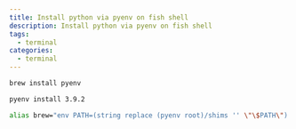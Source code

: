 ```yaml
---
title: Install python via pyenv on fish shell
description: Install python via pyenv on fish shell
tags:
  - terminal
categories:
  - terminal
---
```


```bash
brew install pyenv
```
```bash
pyenv install 3.9.2
```

```bash
alias brew="env PATH=(string replace (pyenv root)/shims '' \"\$PATH\") brew"
```
